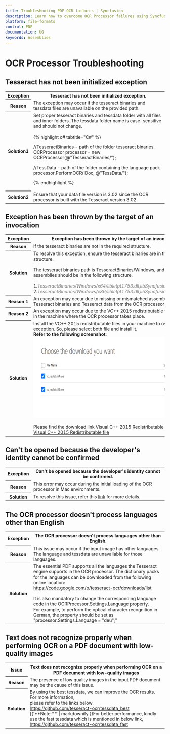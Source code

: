 ```yaml
---
title: Troubleshooting PDF OCR failures | Syncfusion
description: Learn how to overcome OCR Processor failures using Syncfusion .NET OCR library with the help of Google's Tesseract Optical Character Recognition engine.
platform: file-formats
control: PDF
documentation: UG
keywords: Assemblies
--- 
```


# OCR Processor Troubleshooting 

## Tesseract has not been initialized exception

<table>
<th style="font-size:14px" width="50px">Exception</th>
<th style="font-size:14px">Tesseract has not been initialized exception.</th>
<tr>
<th style="font-size:14px" width="50px">Reason
</th>
<td>The exception may occur if the tesseract binaries and tessdata files are unavailable on the provided path. 
</td>
</tr>
<tr>
<th style="font-size:14px" width="50px">Solution1</th>
<td>
Set proper tesseract binaries and tessdata folder with all files and inner folders. The tessdata folder name is case-sensitive and should not change.  
<br/><br/>
{% highlight c# tabtitle="C#" %}

//TesseractBinaries - path of the folder tesseract binaries. 
OCRProcessor processor = new OCRProcessor(@"TesseractBinaries/");

//TessData - path of the folder containing the language pack
processor.PerformOCR(lDoc, @"TessData/");

{% endhighlight %}
</td>
</tr>
<tr>
<th style="font-size:14px" width="50px">Solution2</th>
<td>
Ensure that your data file version is 3.02 since the OCR processor is built with the Tesseract version 3.02.
</td>
</tr>
</table>

## Exception has been thrown by the target of an invocation

<table>
<th style="font-size:14px" width="50px">Exception</th>
<th style="font-size:14px">Exception has been thrown by the target of an invocation.</th>
<tr>
<th style="font-size:14px" width="50px">Reason
</th>
<td>If the tesseract binaries are not in the required structure.  
</td>
</tr>
<tr>
<th style="font-size:14px" width="50px">Solution</th>
<td>
To resolve this exception, ensure the tesseract binaries are in the following structure.
<br/><br/>
The tesseract binaries path is TesseractBinaries/Windows, and the assemblies should be in the following structure. 
<br/><br/>
1.<span style="color:gray;font-size:14px"><i>TesseractBinaries/Windows/x64/libletpt1753.dll,libSyncfusionTesseract.dll</i></span><br/>
2.<span style="color:gray;font-size:14px"><i>TesseractBinaries/Windows/x86/libletpt1753.dll,libSyncfusionTesseract.dll</i></span>
</td>
</tr>
<tr>
<th style="font-size:14px" width="50px">Reason 1
</th>
<td>An exception may occur due to missing or mismatched assemblies of the Tesseract binaries and Tesseract data from the OCR processor.
</td>
</tr>
<tr>
<th style="font-size:14px" width="50px">Reason 2
</th>
<td>An exception may occur due to the VC++ 2015 redistributable files missing in the machine where the OCR processor takes place.
</td>
</tr>
<th style="font-size:14px" width="50px">Solution</th>
<td>
Install the VC++ 2015 redistributable files in your machine to overcome an exception. So, please select both file and install it.
<br/>
<b>Refer to the following screenshot:</b>
<br/>
<img src="OCR-Images/Redistributable-file.png" alt="Visual C++ 2015 Redistributable file">
<br/><br/>
Please find the download link Visual C++ 2015 Redistributable file,<br>
<a href="https://www.microsoft.com/en-us/download/details.aspx?id=48145">Visual C++ 2015 Redistributable file</a> 
</td>
</tr>
</table>

## Can't be opened because the developer's identity cannot be confirmed

<table>
<th style="font-size:14px" width="50px">Exception</th>
<th style="font-size:14px">Can't be opened because the developer's identity cannot be confirmed.</th>
<tr>
<th style="font-size:14px" width="50px">Reason
</th>
<td>This error may occur during the initial loading of the OCR processor in Mac environments.     
</td>
</tr>
<tr>
<th style="font-size:14px" width="50px">Solution</th>
<td>
To resolve this issue, refer this <a href="https://support.shippingeasy.com/hc/en-us/articles/211543683-What-is-the-error-identity-of-the-developer-cannot-be-confirmed-">link</a> for more details.

</td>
</tr>
</table>

## The OCR processor doesn't process languages other than English

<table>
<th style="font-size:14px" width="50px">Exception</th>
<th style="font-size:14px">The OCR processor doesn't process languages other than English.</th>
<tr>
<th style="font-size:14px" width="50px">Reason
</th>
<td>This issue may occur if the input image has other languages. The language and tessdata are unavailable for those languages.    
</td>
</tr>
<tr>
<th style="font-size:14px" width="50px">Solution</th>
<td>
The essential PDF supports all the languages the Tesseract engine supports in the OCR processor.
The dictionary packs for the languages can be downloaded from the following online location:<br/>
<a href="https://code.google.com/p/tesseract-ocr/downloads/list">https://code.google.com/p/tesseract-ocr/downloads/list</a>
<br/><br/>
It is also mandatory to change the corresponding language code in the OCRProcessor.Settings.Language property.  <br/>
For example, to perform the optical character recognition in German, the property should be set as  <br/>
"processor.Settings.Language = "deu";"
</td>
</tr>
</table>

## Text does not recognize properly when performing OCR on a PDF document with low-quality images

<table>
<th style="font-size:14px" width="50px">Issue</th>
<th style="font-size:14px">Text does not recognize properly when performing OCR on a PDF document with low-quality images</th>
<tr>
<th style="font-size:14px" width="50px">Reason
</th>
<td>The presence of low quality images in the input PDF document may be the cause of this issue.
</td>
</tr>
<tr>
<th style="font-size:14px" width="50px">Solution</th>
<td>
By using the best tessdata, we can improve the OCR results. For more information,<br> please refer to the links below.
<br/>
<a href="https://github.com/tesseract-ocr/tessdata_best">https://github.com/tesseract-ocr/tessdata_best</a> <br>
{{'**Note:**'| markdownify }}For better performance, kindly use the fast tessdata which is mentioned in below link,<br/><a href="https://github.com/tesseract-ocr/tessdata_fast">https://github.com/tesseract-ocr/tessdata_fast</a> </td>
</td>
</tr>
</table>
